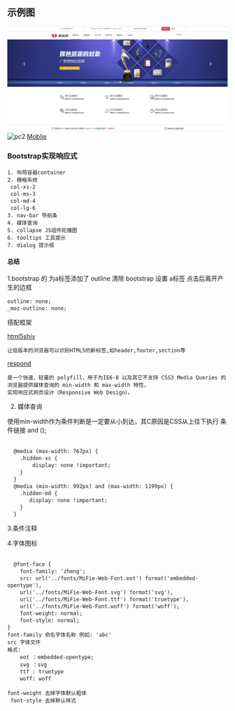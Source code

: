 ﻿## 示例图
![pc](https://github.com/zhengkai7651/zheng.github.id/blob/master/WebProject/weijingsuo%E2%80%94bootstrap%E5%AE%9E%E7%8E%B0%E5%93%8D%E5%BA%94%E5%BC%8F/sample_pc.jpg)
![pc2](https://github.com/zhengkai7651/zheng.github.id/blob/master/WebProject/weijingsuo%E2%80%94bootstrap%E5%AE%9E%E7%8E%B0%E5%93%8D%E5%BA%94%E5%BC%8F/sample_pc2.jpg)
[Moblie](https://github.com/zhengkai7651/zheng.github.id/blob/master/WebProject/weijingsuo%E2%80%94bootstrap%E5%AE%9E%E7%8E%B0%E5%93%8D%E5%BA%94%E5%BC%8F/sample_moblie.jpg)
### Bootstrap实现响应式
	1. 布局容器container
	2. 栅格系统
	 col-xs-2
	 col-ms-3
	 col-md-4
	 col-lg-6
	3. nav-bar 导航条
	4. 媒体查询
	5. collapse JS组件轮播图
	6. tooltips 工具提示
	7. dialog 提示框
	
#### 总结
  1.bootstrap 的 为a标签添加了	outline
清除 bootstrap 设置 a标签 点击后离开产生的边框

	outline: none;
	_moz-outline: none;
搭配框架

   [html5shiv](https://github.com/aFarkas/html5shiv/)

	让低版本的浏览器可以识别HTML5的新标签,如header,footer,section等
	
[respond](https://github.com/scottjehl/Respond/)

	是一个快速、轻量的 polyfill，用于为IE6-8 以及其它不支持 CSS3 Media Queries 的浏览器提供媒体查询的 min-width 和 max-width 特性，
	实现响应式网页设计（Responsive Web Design）。

  2. 媒体查询
  
  使用min-width作为条件判断是一定要从小到达，其C原因是CSS从上往下执行
条件链接 and ();
<pre><code>
  @media (max-width: 767px) {
	.hidden-xs {
	    display: none !important;
	}
  }
  @media (min-width: 992px) and (max-width: 1199px) {
	.hidden-md {
	   display: none !important;
	}
  }
</pre></code>

  3.条件注释
  
  4.字体图标
  <pre><code>	
  @font-face {
    font-family: 'zheng';
    src: url('../fonts/MiFie-Web-Font.eot') format('embedded-opentype'),
    url('../fonts/MiFie-Web-Font.svg') format('svg'),
    url('../fonts/MiFie-Web-Font.ttf') format('truetype'),
    url('../fonts/MiFie-Web-Font.woff') format('woff');
    font-weight: normal;
    font-style: normal;
}
font-family 命名字体名称 例如: 'abc'
src 字体文件
格式:
	eot ：embedded-opentype;
	svg ：svg
	ttf : truetype
	woff: woff

font-weight 去掉字体默认粗体
 font-style 去掉默认样式
</pre></code>